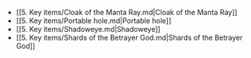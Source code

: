- [[5. Key items/Cloak of the Manta Ray.md|Cloak of the Manta Ray]]
- [[5. Key items/Portable hole.md|Portable hole]]
- [[5. Key items/Shadoweye.md|Shadoweye]]
- [[5. Key items/Shards of the Betrayer God.md|Shards of the Betrayer God]]
